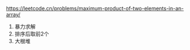 https://leetcode.cn/problems/maximum-product-of-two-elements-in-an-array/

1. 暴力求解
2. 排序后取前2个
3. 大根堆